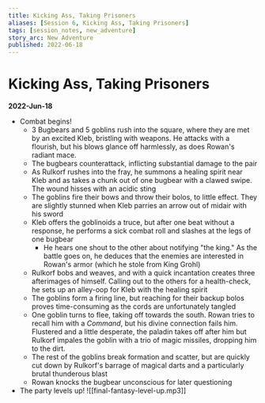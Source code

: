 ```yaml
---
title: Kicking Ass, Taking Prisoners
aliases: [Session 6, Kicking Ass, Taking Prisoners]
tags: [session_notes, new_adventure]
story_arc: New Adventure
published: 2022-06-18
---
```

# Kicking Ass, Taking Prisoners
**2022-Jun-18**

- Combat begins!
	- 3 Bugbears and 5 goblins rush into the square, where they are met by an excited Kleb, bristling with weapons. He attacks with a flourish, but his blows glance off harmlessly, as does Rowan's radiant mace.
	- The bugbears counterattack, inflicting substantial damage to the pair
	- As Rulkorf rushes into the fray, he summons a healing spirit near Kleb and as takes a chunk out of one bugbear with a clawed swipe. The wound hisses with an acidic sting
	- The goblins fire their bows and throw their bolos, to little effect. They are slightly stunned when Kleb parries an arrow out of midair with his sword
	- Kleb offers the goblinoids a truce, but after one beat without a response, he performs a sick combat roll and slashes at the legs of one bugbear
		- He hears one shout to the other about notifying "the king." As the battle goes on, he deduces that the enemies are interested in Rowan's armor (which he stole from King Grohl)
	- Rulkorf bobs and weaves, and with a quick incantation creates three afterimages of himself. Calling out to the others for a health-check, he sets up an alley-oop for Kleb with the healing spirit
	- The goblins form a firing line, but reaching for their backup bolos proves time-consuming as the cords are unfortunately tangled
	- One goblin turns to flee, taking off towards the south. Rowan tries to recall him with a *Command*, but his divine connection fails him. Flustered and a little desperate, the paladin takes off after him but Rulkorf impales the goblin with a trio of magic missiles, dropping him to the dirt.
	- The rest of the goblins break formation and scatter, but are quickly cut down by Rulkorf's barrage of magical darts and a particularly brutal thunderous blast
	- Rowan knocks the bugbear unconscious for later questioning
-  The party levels up! ![[final-fantasy-level-up.mp3]]